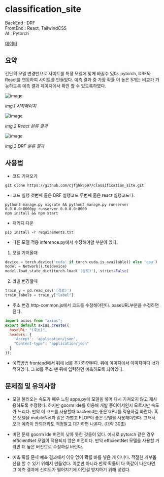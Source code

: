 # classification_site
BackEnd : DRF <br/>
FrontEnd : React, TailwindCSS <br/>
AI : Pytorch

[데이터](https://dacon.io/competitions/official/235894/overview/description)

## 요약
간단히 모델 변경만으로 사이트를 특정 모델에 맞게 바꿀수 있다. pytorch, DRF와 React를 연동하여 사이트를 만들었다. 예측 결과 중 가장 확률 이 높은 5개는 비교가 가능하도록 예측 결과 페이지에서 확인 할 수 있도록하였다.

![image](https://user-images.githubusercontent.com/80466735/184155543-76c2fe98-8970-45f4-8815-ccd9505fde3f.png)

_img.1 시작페이지_

![image](https://user-images.githubusercontent.com/80466735/186406340-cd8be29b-db75-45da-9c16-fefbce343fad.png)

_img.2 React 분류 결과_

![image](https://user-images.githubusercontent.com/80466735/184157151-3d77de3b-6758-4546-97ce-df03bd20689f.png)

_img.3 DRF 분류 결과_


## 사용법

- 코드 가져오기
```
git clone https://github.com/cjfghk5697/classification_site.git
```

- 코드 실행
 첫번째 줄은 DRF 실행코드 두번째 줄은 react 실행코드다.
```
python3 manage.py migrate && python3 manage.py runserver 0.0.0.0:8000py runserver 0.0.0.0:8000
npm install && npm start
```
- 패키지 다운

```
pip install -r requirements.txt
```


- 다른 모델 적용
inference.py에서 수정해야할 부분이 있다.
 1. 모델 가져올때
```python
device = torch.device('cuda' if torch.cuda.is_available() else 'cpu')
model = Network().to(device)
model.load_state_dict(torch.load('(경로)'), strict=False)
```
 2. 라벨 변경할때
```python
train_y = pd.read_csv('(경로)')
train_labels = train_y["label"]
```

- 주소 변경
http-common.js에서 코드를 수정해야한다. baseURL부분을 수정하면된다.
```javascript
import axios from "axios";
export default axios.create({
  baseURL: "(주소)",
  headers: {
    'Accept': 'application/json',
    "Content-type": "application/json"
  }
});
```
- 예측방법
frontend에서 뒤에 id를 추가하면된다. 위에 이미지에서 이미지마다 id가 적혀있다. 그 id를 주소 맨 뒤에 입력하면 예측하도록 되어있다.

## 문제점 및 유의사항
- 모델 불러오는 속도가 매우 느림
  apps.py에 모델을 넣어 다시 가져오지 않고 재사용하도록 수정했다. 하지만 goorm ide를 이용해 개발 중이어서인지 모르지만 속도가 느리다. 만약 이 코드를 사용할때 backend는 좋은 GPU를 적용하길 바란다. 혹은 모델을 mobileNet과 같은 가볍고 FLOP이 좋은 모델을 사용해야한다. 그래서 오래 예측이 안되더라도 걱정말고 대기하면 나온다. (대략 30초)

- 버전 문제
  goorm ide 버전이 낮아 못한 것들이 있다. 예시로 pytorch 같은 경우 efficientNet 모델이 적용되지 않은 버전이다. 만약 efficientNet 모델을 사용할 거라면 더 높은 버전으로 수정하길 바란다.

- 예측 확률 문제
  예측 결과에서 이유 없이 확률 바를 넣은 게 아니다. 적절한 거부옵션을 할 수 있기 위해서 만들었다. 이뿐만 아니라 만약 확률이 다 똑같이 나온다면 그 예측 결과에 신뢰도가 떨어지기에 이런걸 방지하기 위해 넣었다.
